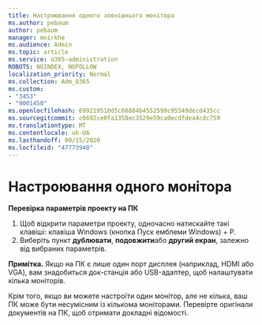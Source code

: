 ```yaml
---
title: Настроювання одного зовнішнього монітора
ms.author: pebaum
author: pebaum
manager: mnirkhe
ms.audience: Admin
ms.topic: article
ms.service: o365-administration
ROBOTS: NOINDEX, NOFOLLOW
localization_priority: Normal
ms.collection: Adm_O365
ms.custom:
- "3453"
- "9001450"
ms.openlocfilehash: 699219510d5c68884b4552599c95549decd435cc
ms.sourcegitcommit: c6692ce0fa1358ec3529e59ca0ecdfdea4cdc759
ms.translationtype: MT
ms.contentlocale: uk-UA
ms.lasthandoff: 09/15/2020
ms.locfileid: "47773940"
---
```

# <a name="set-up-one-monitor"></a>Настроювання одного монітора

**Перевірка параметрів проекту на ПК**

1. Щоб відкрити параметри проекту, одночасно натискайте такі клавіші: клавіша Windows (кнопка Пуск емблеми Windows) + P.
2. Виберіть пункт **дублювати**, **подовжити**або **другий екран**, залежно від вибраних параметрів.

**Примітка.** Якщо на ПК є лише один порт дисплея (наприклад, HDMI або VGA), вам знадобиться док-станція або USB-адаптер, щоб налаштувати кілька моніторів.

Крім того, якщо ви можете настроїти один монітор, але не кілька, ваш ПК може бути несумісним із кількома моніторами. Перевірте оригінали документів на ПК, щоб отримати докладні відомості.